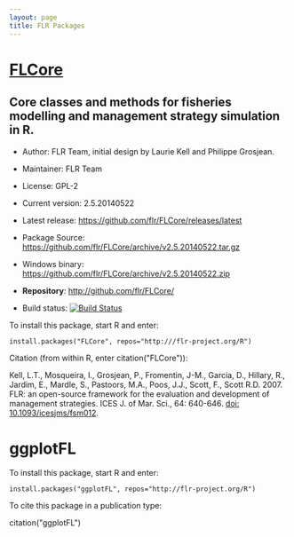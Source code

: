 ```yaml
---
layout: page
title: FLR Packages
---
```


# [FLCore](http://flr-project.org/FLCore)

## Core classes and methods for fisheries modelling and management strategy simulation in R.

- Author: FLR Team, initial design by Laurie Kell and Philippe Grosjean.
- Maintainer: FLR Team <flr-team at flr-project.org>
- License: GPL-2
- Current version: 2.5.20140522

- Latest release: <https://github.com/flr/FLCore/releases/latest>
- Package Source: <https://github.com/flr/FLCore/archive/v2.5.20140522.tar.gz>
- Windows binary: <https://github.com/flr/FLCore/archive/v2.5.20140522.zip>

- **Repository**: <http://github.com/flr/FLCore/>
- Build status: [![Build Status](https://travis-ci.org/flr/FLCore.svg?branch=master)](https://travis-ci.org/flr/FLCore)

To install this package, start R and enter:

	install.packages("FLCore", repos="http:///flr-project.org/R")

Citation (from within R, enter citation("FLCore")):

Kell, L.T., Mosqueira, I., Grosjean, P., Fromentin, J-M., Garcia, D., Hillary, R., Jardim, E., Mardle, S., Pastoors, M.A., Poos, J.J., Scott, F., Scott R.D. 2007. FLR: an open-source framework for the evaluation and development of management strategies. ICES J. of Mar. Sci., 64: 640-646. [doi: 10.1093/icesjms/fsm012](dx.doi.org/10.1093/icesjms/fsm012).

# ggplotFL

To install this package, start R and enter:

	install.packages("ggplotFL", repos="http://flr-project.org/R")

To cite this package in a publication type:

  citation("ggplotFL")

